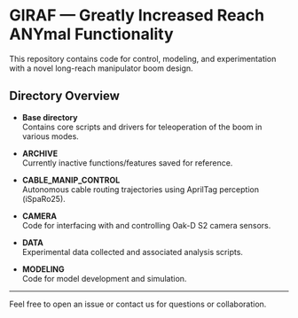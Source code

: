# GIRAF — Greatly Increased Reach ANYmal Functionality

This repository contains code for control, modeling, and experimentation with a novel long-reach manipulator boom design.

## Directory Overview

- **Base directory**  
  Contains core scripts and drivers for teleoperation of the boom in various modes.

- **ARCHIVE**  
  Currently inactive functions/features saved for reference.

- **CABLE_MANIP_CONTROL**  
  Autonomous cable routing trajectories using AprilTag perception (iSpaRo25).

- **CAMERA**  
  Code for interfacing with and controlling Oak-D S2 camera sensors.

- **DATA**  
  Experimental data collected and associated analysis scripts.

- **MODELING**  
  Code for model development and simulation.

---

Feel free to open an issue or contact us for questions or collaboration.
